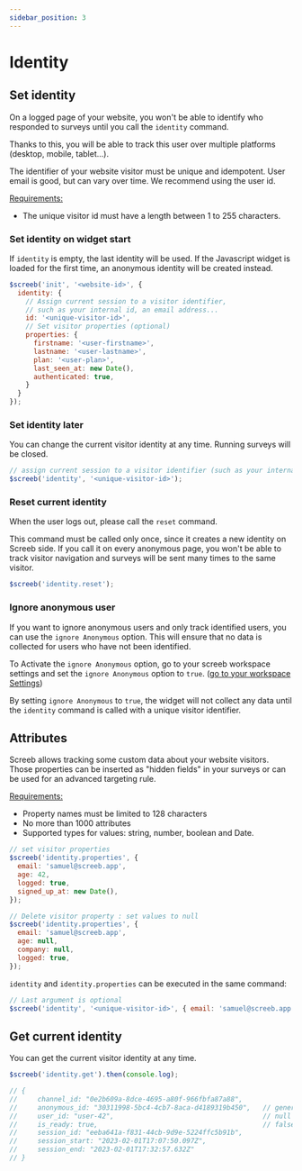 ```yaml
---
sidebar_position: 3
---
```


# Identity


## Set identity

On a logged page of your website, you won't be able to identify who responded to surveys until you call the `identity` command.

Thanks to this, you will be able to track this user over multiple platforms (desktop, mobile, tablet...).

The identifier of your website visitor must be unique and idempotent. User email is good, but can vary over time. We recommend using the user id.

<u>Requirements:</u>

* The unique visitor id must have a length between 1 to 255 characters.

### Set identity on widget start

If `identity` is empty, the last identity will be used. If the Javascript widget is loaded for the first time, an anonymous identity will be created instead.

```js
$screeb('init', '<website-id>', {
  identity: {
    // Assign current session to a visitor identifier,
    // such as your internal id, an email address...
    id: '<unique-visitor-id>',
    // Set visitor properties (optional)
    properties: {
      firstname: '<user-firstname>',
      lastname: '<user-lastname>',
      plan: '<user-plan>',
      last_seen_at: new Date(),
      authenticated: true,
    }
  }
});
```

### Set identity later

You can change the current visitor identity at any time. Running surveys will be closed.

```js
// assign current session to a visitor identifier (such as your internal user id, an email address...)
$screeb('identity', '<unique-visitor-id>');
```

### Reset current identity

When the user logs out, please call the `reset` command.

This command must be called only once, since it creates a new identity on Screeb side. If you call it on every anonymous page, you won't be able to track visitor navigation and surveys will be sent many times to the same visitor.

```js
$screeb('identity.reset');
```

### Ignore anonymous user

If you want to ignore anonymous users and only track identified users, you can use the `ignore Anonymous` option. This will ensure that no data is collected for users who have not been identified.

To Activate the `ignore Anonymous` option, go to your screeb workspace settings and set the `ignore Anonymous` option to `true`.
([go to your workspace Settings](https://admin.screeb.app/org/last/settings/behaviour))


By setting `ignore Anonymous` to `true`, the widget will not collect any data until the `identity` command is called with a unique visitor identifier.


## Attributes

Screeb allows tracking some custom data about your website visitors. Those properties can be inserted as "hidden fields" in your surveys or can be used for an advanced targeting rule.

<u>Requirements:</u>

* Property names must be limited to 128 characters
* No more than 1000 attributes
* Supported types for values: string, number, boolean and Date.

```js
// set visitor properties
$screeb('identity.properties', {
  email: 'samuel@screeb.app',
  age: 42,
  logged: true,
  signed_up_at: new Date(),
});

// Delete visitor property : set values to null
$screeb('identity.properties', {
  email: 'samuel@screeb.app',
  age: null,
  company: null,
  logged: true,
});

```

`identity` and `identity.properties` can be executed in the same command:

```js
// Last argument is optional
$screeb('identity', '<unique-visitor-id>', { email: 'samuel@screeb.app', plan: 'growth-monthly' });
```

## Get current identity

You can get the current visitor identity at any time.

```js
$screeb('identity.get').then(console.log);

// {
//     channel_id: "0e2b609a-8dce-4695-a80f-966fbfa87a88",
//     anonymous_id: "30311998-5bc4-4cb7-8aca-d4189319b450",   // generated by Screeb
//     user_id: "user-42",                                     // null if visitor has not been identified
//     is_ready: true,                                         // false if screeb respondent is not initialised yet
//     session_id: "eeba641a-f831-44cb-9d9e-5224ffc5b91b",
//     session_start: "2023-02-01T17:07:50.097Z",
//     session_end: "2023-02-01T17:32:57.632Z"
// }
```
